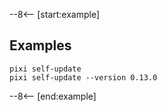 --8<-- [start:example]

## Examples

```shell
pixi self-update
pixi self-update --version 0.13.0
```

--8<-- [end:example]
